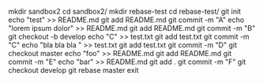 mkdir sandbox2
cd sandbox2/
mkdir rebase-test
cd rebase-test/
git init
echo "test" >> README.md
git add README.md 
git commit -m "A"
echo "lorem ipsum dolor" >> README.md 
git add README.md 
git commit -m "B"
git checkout -b develop
echo "C" >> test.txt
git add test.txt 
git commit -m "C"
echo "bla bla bla " >> test.txt 
git add test.txt 
git commit -m "D"
git checkout master
echo "foo" >> README.md 
git add README.md 
git commit -m "E"
echo "bar" >> README.md 
git add .
git commit -m "F"
git checkout develop
git rebase master
exit